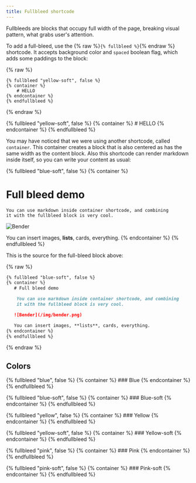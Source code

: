 ```yaml
---
title: Fullbleed shortcode
---
```


Fullbleeds are blocks that occupy full width of the page,
breaking visual pattern, what grabs user's attention.

To add a full-bleed, use the {% raw %}`{% fullbleed %}`{% endraw %}
shortcode. It accepts background color and `spaced` boolean
flag, which adds some paddings to the block:


{% raw %}
```
{% fullbleed "yellow-soft", false %}
{% container %}
    # HELLO
{% endcontainer %}
{% endfullbleed %}
```
{% endraw %}

{% fullbleed "yellow-soft", false %}
{% container %}
    # HELLO
{% endcontainer %}
{% endfullbleed %}

You may have noticed that we were using another shortcode, called `container`.
This container creates a block that is also centered as has the same width
as the content block. Also this shortcode can render markdown inside itself,
so you can write your content as usual:

{% fullbleed "blue-soft", false %}
{% container %}
   # Full bleed demo

    You can use markdown inside container shortcode, and combining
    it with the fullbleed block is very cool.

   ![Bender](/img/bender.png)

   You can insert images, **lists**, cards, everything.
{% endcontainer %}
{% endfullbleed %}

This is the source for the full-bleed block above:

{% raw %}
``` markdown
{% fullbleed "blue-soft", false %}
{% container %}
   # Full bleed demo

    You can use markdown inside container shortcode, and combining
    it with the fullbleed block is very cool.

   ![Bender](/img/bender.png)

   You can insert images, **lists**, cards, everything.
{% endcontainer %}
{% endfullbleed %}
```
{% endraw %}

## Colors

{% fullbleed "blue", false %}
{% container %}
    ### Blue
{% endcontainer %}
{% endfullbleed %}

{% fullbleed "blue-soft", false %}
{% container %}
    ### Blue-soft
{% endcontainer %}
{% endfullbleed %}

{% fullbleed "yellow", false %}
{% container %}
    ### Yellow
{% endcontainer %}
{% endfullbleed %}

{% fullbleed "yellow-soft", false %}
{% container %}
    ### Yellow-soft
{% endcontainer %}
{% endfullbleed %}

{% fullbleed "pink", false %}
{% container %}
    ### Pink
{% endcontainer %}
{% endfullbleed %}

{% fullbleed "pink-soft", false %}
{% container %}
    ### Pink-soft
{% endcontainer %}
{% endfullbleed %}
